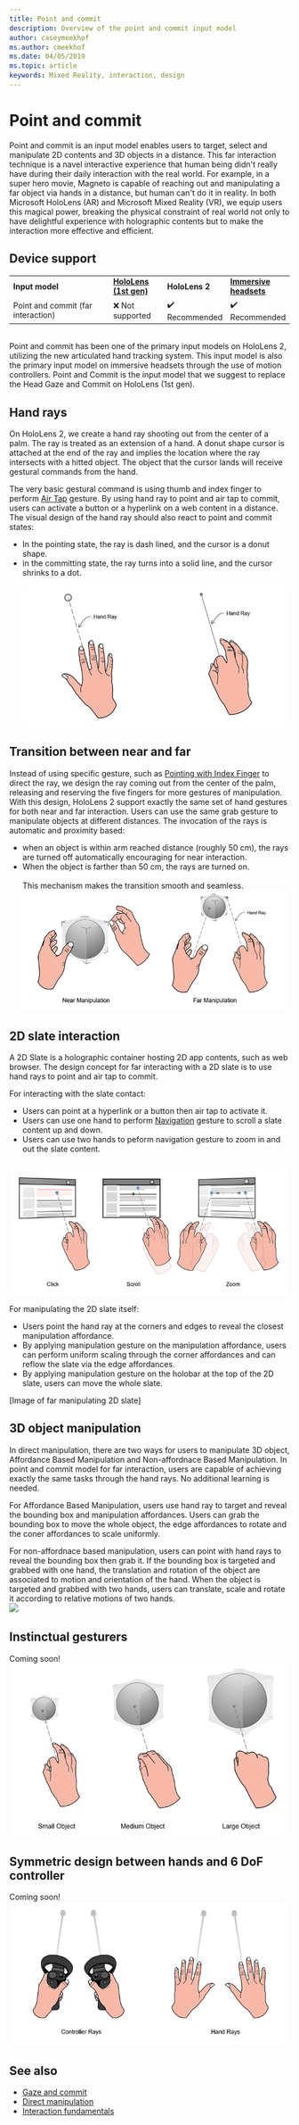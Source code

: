 ```yaml
---
title: Point and commit
description: Overview of the point and commit input model
author: caseymeekhof
ms.author: cmeekhof
ms.date: 04/05/2019
ms.topic: article
keywords: Mixed Reality, interaction, design
---
```

# Point and commit
Point and commit is an input model enables users to target, select and manipulate 2D contents and 3D objects in a distance. This far interaction technique is a navel interactive experience that human being didn't really have during their daily interaction with the real world. For example, in a super hero movie, Magneto is capable of reaching out and manipulating a far object via hands in a distance, but human can't do it in reality. In both Microsoft HoloLens (AR) and Microsoft Mixed Reality (VR), we equip users this magical power, breaking the physical constraint of real world not only to have delightful experience with holographic contents but to make the interaction more effective and efficient.

## Device support
<table>
    <colgroup>
    <col width="40%" />
    <col width="20%" />
    <col width="20%" />
    <col width="20%" />
    </colgroup>
    <tr>
        <td><strong>Input model</strong></td>
        <td><a href="hololens-hardware-details.md"><strong>HoloLens (1st gen)</strong></a></td>
        <td><strong>HoloLens 2</strong></td>
        <td><a href="immersive-headset-hardware-details.md"><strong>Immersive headsets</strong></a></td>
    </tr>
     <tr>
        <td>Point and commit (far interaction)</td>
        <td>❌ Not supported</td>
        <td>✔️ Recommended</td>
        <td>✔️ Recommended</td>
    </tr>
</table>
<br>
Point and commit has been one of the primary input models on HoloLens 2, utilizing the new articulated hand tracking system. This input model is also the primary input model on immersive headsets through the use of motion controllers. Point and Commit is the input model that we suggest to replace the Head Gaze and Commit on HoloLens (1st gen). 

## Hand rays
On HoloLens 2, we create a hand ray shooting out from the center of a palm. The ray is treated as an extension of a hand. A donut shape cursor is attached at the end of the ray and implies the location where the ray intersects with a hitted object. The object that the cursor lands will receive gestural commands from the hand. 

The very basic gestural command is using thumb and index finger to perform [Air Tap](coming-soon.md) gesture. By using hand ray to point and air tap to commit, users can activate a button or a hyperlink on a web content in a distance. The visual design of the hand ray should also react to point and commit states: <br>
* In the pointing state, the ray is dash lined, and the cursor is a donut shape.
* in the committing state, the ray turns into a solid line, and the cursor shrinks to a dot.<br><br>
![](images/Hand-Rays-720px.jpg)<br>

## Transition between near and far
Instead of using specific gesture, such as [Pointing with Index Finger](coming-soon.md) to direct the ray, we design the ray coming out from the center of the palm, releasing and reserving the five fingers for more gestures of manipulation. With this design, HoloLens 2 support exactly the same set of hand gestures for both near and far interaction. Users can use the same grab gesture to manipulate objects at different distances. The invocation of the rays is automatic and proximity based: <br>
* when an object is within arm reached distance (roughly 50 cm), the rays are turned off automatically encouraging for near interaction. 
* When the object is farther than 50 cm, the rays are turned on.<br><br>
This mechanism makes the transition smooth and seamless.<br>
![](images/Transition-Between-Near-And-Far-720px.jpg)<br>

## 2D slate interaction
A 2D Slate is a holographic container hosting 2D app contents, such as web browser. The design concept for far interacting with a 2D slate is to use hand rays to point and air tap to commit.<br>

For interacting with the slate contact:<br>

* Users can point at a hyperlink or a button then air tap to activate it. 
* Users can use one hand to perform [Navigation](coming-soon.md) gesture to scroll a slate content up and down. 
* Users can use two hands to peform navigation gesture to zoom in and out the slate content.<br><br>

![](images/2D-Slate-Interaction-Far-720px.jpg)<br>

For manipulating the 2D slate itself:<br>

* Users point the hand ray at the corners and edges to reveal the closest manipulation affordance. 
* By applying manipulation gesture on the manipulation affordance, users can perform uniform scaling through the corner affordances and can reflow the slate via the edge affordances. 
* By applying manipulation gesture on the holobar at the top of the 2D slate, users can move the whole slate.<br>

[Image of far manipulating 2D slate] <br>

## 3D object manipulation
In direct manipulation, there are two ways for users to manipulate 3D object, Affordance Based Manipulation and Non-affordnace Based Manipulation. In point and commit model for far interaction, users are capable of achieving exactly the same tasks through the hand rays. No additional learning is needed.<br>

For Affordance Based Manipulation, users use hand ray to target and reveal the bounding box and manipulation affordances. Users can grab the bounding box to move the whole object, the edge affordances to rotate and the coner affordances to scale uniformly.<br> 

For non-affordnace based manipulation, users can point with hand rays to reveal the bounding box then grab it. If the bounding box is targeted and grabbed with one hand, the translation and rotation of the object are associated to motion and orientation of the hand. When the object is targeted and grabbed with two hands, users can translate, scale and rotate it according to relative motions of two hands.<br>
![](images/3D-Object-Manipultaion-Far-720px.jpg)<br>

## Instinctual gesturers
Coming soon!
![](images/Instinctual-Gestures-Far-720px.jpg)<br>

## Symmetric design between hands and 6 DoF controller 
Coming soon!
![](images/Symmetric-Design-For-Rays-720px.jpg)<br>


## See also
* [Gaze and commit](gaze-and-commit.md)
* [Direct manipulation](direct-manipulation.md)
* [Interaction fundamentals](interaction-fundamentals.md)

